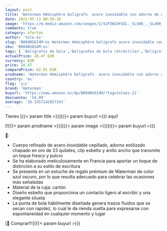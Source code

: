 ```yaml
---
layout: post
title: 'Waterman Hémisphère bolígrafo  acero inoxidable con adorno de oro de 23 quilates  punta media con cartucho de tinta azul  estuche de regalo'
date: 2022-05-13 00:56:10
image: 'https://m.media-amazon.com/images/I/41PZWCbFdIL._SL500_._SL400_.jpg'
comments: true
category: ofertas
author: 'tole.es'
slug: 'B004NS6I4M-es Waterman Hémisphère bolígrafo acero inoxidable con adorno...'
sku: 'B004NS6I4M-es'
tags: [ 'Bolígrafos de bola','Bolígrafos de bola retráctiles','Bolígrafos y recambios','Bolígrafos, lápices y útiles de escritura','Oficina y papelería','bolígrafo','waterman','🇪🇸', ]
actualPrice: 28.47 EUR
currency: EUR
price: 28.47
comparePrice: 62.01 EUR
prodname: 'Waterman Hémisphère bolígrafo  acero inoxidable con adorno de oro de 23 quilates  punta media con cartucho de tinta azul  estuche de regalo'
country: 'es'
flag: '🇪🇸'
brand: 'Waterman'
buyurl: 'https://www.amazon.es/dp/B004NS6I4M/?tag=tolees-21'
descuento: '54.09'
average: '36.3357142857143'
---
```


Tienes [{{< param title >}}]({{< param buyurl >}}) aqui!

[![{{< param prodname >}}]({{< param image >}})]({{< param buyurl >}})

🔎:

- Cuerpo refinado de acero inoxidable cepillado, adorno estilizado chapado en oro de 23 quilates, clip esbelto y anillo ancho que transmite un toque fresco y pulcro
- Se ha elaborado meticulosamente en Francia para aportar un toque de distinción a su estilo de escritura
- Se presenta en un estuche de regalo prémium de Waterman de color azul oscuro, por lo que resulta adecuado para celebrar las ocasiones más señaladas
- Material de la caja: cartón
- Diseño esbelto que proporciona un contacto ligero al escribir y una elegante silueta
- La punta de bola hábilmente diseñada genera trazos fluidos que se secan con rapidez, lo cual le da rienda suelta para expresarse con espontaneidad en cualquier momento y lugar

[🛒 Comprar!!!]({{< param buyurl >}})
